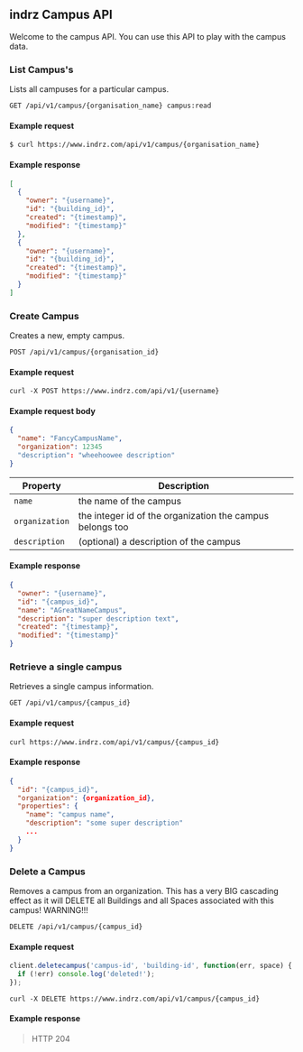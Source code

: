 ## indrz Campus API

Welcome to the campus API. You can use this API to play
with the campus data.

### List Campus's

Lists all campuses for a particular campus.

```endpoint
GET /api/v1/campus/{organisation_name} campus:read
```

#### Example request

```curl
$ curl https://www.indrz.com/api/v1/campus/{organisation_name}
```

#### Example response

```json
[
  {
    "owner": "{username}",
    "id": "{building_id}",
    "created": "{timestamp}",
    "modified": "{timestamp}"
  },
  {
    "owner": "{username}",
    "id": "{building_id}",
    "created": "{timestamp}",
    "modified": "{timestamp}"
  }
]
```

### Create Campus

Creates a new, empty campus.

```endpoint
POST /api/v1/campus/{organisation_id}
```

#### Example request

```curl
curl -X POST https://www.indrz.com/api/v1/{username}
```



#### Example request body

```json
{
  "name": "FancyCampusName",
  "organization": 12345
  "description": "wheehoowee description"
}
```

Property | Description
---|---
`name` | the name of the campus
`organization` |  the integer id of the organization the campus belongs too
`description` | (optional) a description of the campus

#### Example response

```json
{
  "owner": "{username}",
  "id": "{campus_id}",
  "name": "AGreatNameCampus",
  "description": "super description text",
  "created": "{timestamp}",
  "modified": "{timestamp}"
}
```


### Retrieve a single campus

Retrieves a single campus information.

```endpoint
GET /api/v1/campus/{campus_id}
```

#### Example request

```curl
curl https://www.indrz.com/api/v1/campus/{campus_id}
```


#### Example response

```json
{
  "id": "{campus_id}",
  "organization": {organization_id},
  "properties": {
    "name": "campus name",
    "description": "some super description"
    ...
  }
}
```

### Delete a Campus

Removes a campus from an organization.  This has a very BIG cascading effect
as it will DELETE all Buildings and all Spaces associated with this campus!
WARNING!!!

```endpoint
DELETE /api/v1/campus/{campus_id}
```

#### Example request

```javascript
client.deletecampus('campus-id', 'building-id', function(err, space) {
  if (!err) console.log('deleted!');
});
```

```curl
curl -X DELETE https://www.indrz.com/api/v1/campus/{campus_id}
```


#### Example response

> HTTP 204

